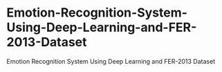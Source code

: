 # Emotion-Recognition-System-Using-Deep-Learning-and-FER-2013-Dataset
Emotion Recognition System Using Deep Learning and FER-2013 Dataset
